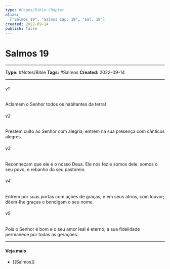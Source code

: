 ```yaml
---
type: #Pages/Bible-Chapter
alias:
  ["Salmos 19", "Salmos Cap. 19", "Sal. 19"]
created: 2022-09-14
publish: false
---
```


# Salmos 19

---

**Type:** #Notes/Bible
**Tags:** #Salmos
**Created:** 2022-09-14

---

###### v1
Aclamem o Senhor todos os habitantes da terra!
###### v2
Prestem culto ao Senhor com alegria; entrem na sua presença com cânticos alegres.
###### v3
Reconheçam que ele é o nosso Deus. Ele nos fez e somos dele: somos o seu povo, e rebanho do seu pastoreio.
###### v4
Entrem por suas portas com ações de graças, e em seus átrios, com louvor; dêem-lhe graças e bendigam o seu nome.
###### v5
Pois o Senhor é bom e o seu amor leal é eterno; a sua fidelidade permanece por todas as gerações.


---

#### Veja mais

- [[Salmos]]
